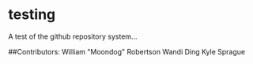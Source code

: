 # testing
A test of the github repository system...

##Contributors:
William "Moondog" Robertson
Wandi Ding 
Kyle Sprague

